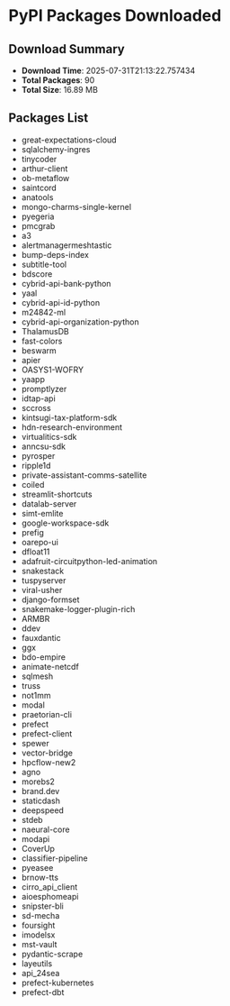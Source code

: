 # PyPI Packages Downloaded

## Download Summary
- **Download Time**: 2025-07-31T21:13:22.757434
- **Total Packages**: 90
- **Total Size**: 16.89 MB

## Packages List
- great-expectations-cloud
- sqlalchemy-ingres
- tinycoder
- arthur-client
- ob-metaflow
- saintcord
- anatools
- mongo-charms-single-kernel
- pyegeria
- pmcgrab
- a3
- alertmanagermeshtastic
- bump-deps-index
- subtitle-tool
- bdscore
- cybrid-api-bank-python
- yaal
- cybrid-api-id-python
- m24842-ml
- cybrid-api-organization-python
- ThalamusDB
- fast-colors
- beswarm
- apier
- OASYS1-WOFRY
- yaapp
- promptlyzer
- idtap-api
- sccross
- kintsugi-tax-platform-sdk
- hdn-research-environment
- virtualitics-sdk
- anncsu-sdk
- pyrosper
- ripple1d
- private-assistant-comms-satellite
- coiled
- streamlit-shortcuts
- datalab-server
- simt-emlite
- google-workspace-sdk
- prefig
- oarepo-ui
- dfloat11
- adafruit-circuitpython-led-animation
- snakestack
- tuspyserver
- viral-usher
- django-formset
- snakemake-logger-plugin-rich
- ARMBR
- ddev
- fauxdantic
- ggx
- bdo-empire
- animate-netcdf
- sqlmesh
- truss
- not1mm
- modal
- praetorian-cli
- prefect
- prefect-client
- spewer
- vector-bridge
- hpcflow-new2
- agno
- morebs2
- brand.dev
- staticdash
- deepspeed
- stdeb
- naeural-core
- modapi
- CoverUp
- classifier-pipeline
- pyeasee
- brnow-tts
- cirro_api_client
- aioesphomeapi
- snipster-bli
- sd-mecha
- foursight
- imodelsx
- mst-vault
- pydantic-scrape
- layeutils
- api_24sea
- prefect-kubernetes
- prefect-dbt
